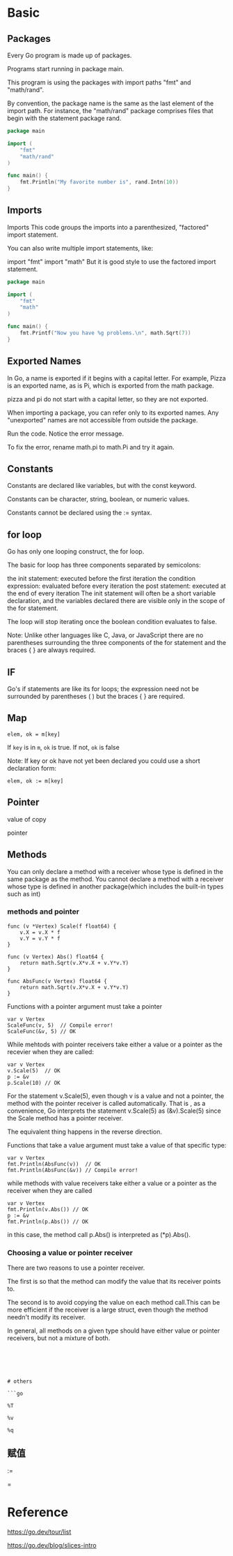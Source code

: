 # Basic

## Packages


Every Go program is made up of packages.

Programs start running in package main.

This program is using the packages with import paths "fmt" and "math/rand".

By convention, the package name is the same as the last element of the import path. For instance, the "math/rand" package comprises files that begin with the statement package rand.


```go
package main

import (
	"fmt"
	"math/rand"
)

func main() {
	fmt.Println("My favorite number is", rand.Intn(10))
}


```

## Imports


Imports
This code groups the imports into a parenthesized, "factored" import statement.

You can also write multiple import statements, like:

import "fmt"
import "math"
But it is good style to use the factored import statement.


```go
package main

import (
	"fmt"
	"math"
)

func main() {
	fmt.Printf("Now you have %g problems.\n", math.Sqrt(7))
}

```


## Exported Names


In Go, a name is exported if it begins with a capital letter. For example, Pizza is an exported name, as is Pi, which is exported from the math package.

pizza and pi do not start with a capital letter, so they are not exported.

When importing a package, you can refer only to its exported names. Any "unexported" names are not accessible from outside the package.

Run the code. Notice the error message.

To fix the error, rename math.pi to math.Pi and try it again.



## Constants

Constants are declared like variables, but with the const keyword.

Constants can be character, string, boolean, or numeric values.

Constants cannot be declared using the := syntax.



## for loop

Go has only one looping construct, the for loop.

The basic for loop has three components separated by semicolons:

the init statement: executed before the first iteration
the condition expression: evaluated before every iteration
the post statement: executed at the end of every iteration
The init statement will often be a short variable declaration, and the variables declared there are visible only in the scope of the for statement.

The loop will stop iterating once the boolean condition evaluates to false.

Note: Unlike other languages like C, Java, or JavaScript there are no parentheses surrounding the three components of the for statement and the braces { } are always required.


## IF

Go's if statements are like its for loops; the expression need not be surrounded by parentheses ( ) but the braces { } are required.



## Map


```
elem, ok = m[key]
```

If `key` is in `m`, `ok` is true. If not, `ok` is false


Note: If key or ok have not yet been declared you could use a short declaration form:

`elem, ok := m[key]`


## Pointer

value of copy

pointer


## Methods

You can only declare a method with a receiver whose type is defined in the same package as the method. You cannot declare a method with a receiver whose type is defined in another package(which includes the built-in types such as int)



### methods and pointer

```
func (v *Vertex) Scale(f float64) {
	v.X = v.X * f
	v.Y = v.Y * f
}

func (v Vertex) Abs() float64 {
	return math.Sqrt(v.X*v.X + v.Y*v.Y)
}

func AbsFunc(v Vertex) float64 {
	return math.Sqrt(v.X*v.X + v.Y*v.Y)
}

```

Functions with a pointer argument must take a pointer
```
var v Vertex
ScaleFunc(v, 5)  // Compile error!
ScaleFunc(&v, 5) // OK
```

While mehtods with pointer receivers take either a value or a pointer as the recevier when they are called:
```
var v Vertex
v.Scale(5)  // OK
p := &v
p.Scale(10) // OK
```

For the statement v.Scale(5), even though v is a value and not a pointer, the method with the pointer receiver is called automatically. That is , as a convenience, Go interprets the statement v.Scale(5) as (&v).Scale(5) since the Scale method has a pointer receiver. 


The equivalent thing happens in the reverse direction.

Functions that take a value argument must take a value of that specific type:

```
var v Vertex
fmt.Println(AbsFunc(v))  // OK
fmt.Println(AbsFunc(&v)) // Compile error!
```

while methods with value receivers take either a value or a pointer as the receiver when they are called

```
var v Vertex
fmt.Println(v.Abs()) // OK
p := &v
fmt.Println(p.Abs()) // OK
```

in this case, the method call p.Abs() is interpreted as (*p).Abs().

### Choosing a value or pointer receiver

There are two reasons to use a pointer receiver.

The first is so that the method can modify the value that its receiver points to.

The second is to avoid copying the value on each method call.This can be more efficient if the receiver is a large struct, even though the method needn't modify its receiver.

In general, all methods on a given type should have either value or pointer receivers, but not a mixture of both.

```





# others

```go

%T

%v

%q

```

## 赋值

:=

=
















# Reference


https://go.dev/tour/list


https://go.dev/blog/slices-intro
















